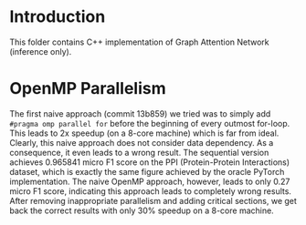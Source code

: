 # Introduction

This folder contains C++ implementation of Graph Attention
Network (inference only).

# OpenMP Parallelism

The first naive approach (commit 13b859) we tried was to simply add
`#pragma omp parallel for` before the beginning of every outmost
for-loop. This leads to 2x speedup (on a 8-core machine) which is far from ideal. Clearly,
this naive approach does not consider data dependency. As a consequence,
it even leads to a wrong result. The sequential version achieves 0.965841
micro F1 score on the PPI (Protein-Protein Interactions) dataset, which
is exactly the same figure achieved by the oracle PyTorch implementation.
The naive OpenMP approach, however, leads to only 0.27 micro F1 score,
indicating this approach leads to completely wrong results. After removing
inappropriate parallelism and adding critical sections, we get back the correct
results with only 30% speedup on a 8-core machine.
